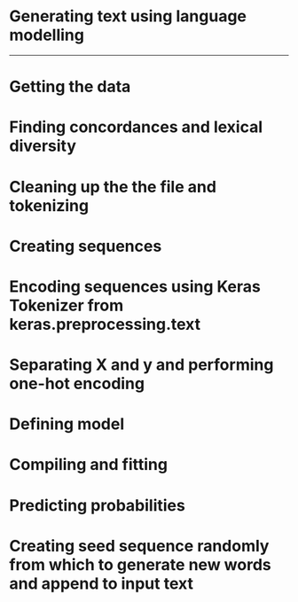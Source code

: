 
Generating text using language modelling
====================================
-----------------------------

# Getting the data

# Finding concordances and lexical diversity

# Cleaning up the the file and tokenizing

# Creating sequences 

# Encoding sequences using Keras Tokenizer from keras.preprocessing.text

# Separating X and y and performing one-hot encoding

# Defining model

# Compiling and fitting

# Predicting probabilities

# Creating seed sequence randomly from which to generate new words and append to input text
